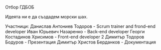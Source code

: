 Отбор ГДБОБ

Идеята ни е да създадем морски шах.

Участници: Данислав Антониев Тодоров - Scrum trainer and frond-end developer
Иван Юрьевич Назаренко - Back-end developer
Георги Костадинов Хрисимов - Front-end developer 2
Димитър Тодоров Бодуров - Презентация
Димитър Христов Берданков - Документация
